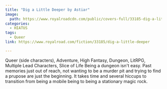 ```yaml
---
title: "Dig a Little Deeper by Astiar"
image:
  path: https://www.royalroadcdn.com/public/covers-full/33185-dig-a-little-deeper.jpg
categories:
  - HIATUS
tags:
  - Queer
link: https://www.royalroad.com/fiction/33185/dig-a-little-deeper

---
```

Queer (side characters), Adventure, High Fantasy, Dungeon, LitRPG, Multiple Lead Characters, Slice of Life
Being a dungeon isn't easy. Past memories just out of reach, not wanting to be a murder pit and trying to find a prupose are just the beginning. It takes time and several hiccups to transition from being a mobile being to being a stationary magic rock.

